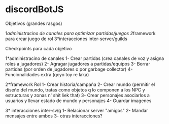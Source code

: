 # discordBotJS



Objetivos (grandes rasgos)

  1*administracino de canales para optimizar partidas/juegos
  2*framework para crear juego de rol
  3*interacciones inter-server/guilds
  

Checkpoints para cada objetivo

  1*administracino de canales
    1- Crear partidas (crea canales de voz y asigna roles a jugadores)
    2- Agragar jugadores a partidas/equipos
    3- Borrar partidas (por orden de jugadores o por garbage collector)
    4- Funcionalidades extra (qcyo toy re laka)
  
  2*framework Rol
    1- Crear historia/campaña
    2- Crear mundo (permitir el diseño del mundo, tratas como objetos q lo componen a los NPC y estructuras y zonas n' shit liek that)
    3- Crear personajes asociarlos a usuarios y llevar estado de mundo y personajes
    4- Guardar imagenes
  
  3* interacciones inter-sv/g
    1- Relacionar server "amigos"
    2- Mandar mensajes entre ambos
    3- otras interacciones?
